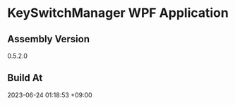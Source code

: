 KeySwitchManager WPF Application
==============================

## Assembly Version

0.5.2.0

## Build At

2023-06-24 01:18:53 +09:00
